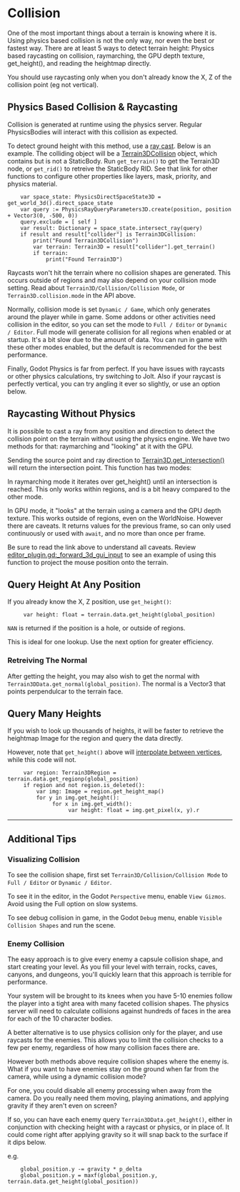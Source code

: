 Collision
=======================

One of the most important things about a terrain is knowing where it is. Using physics based collision is not the only way, nor even the best or fastest way. There are at least 5 ways to detect terrain height: Physics based raycasting on collision, raymarching, the GPU depth texture, get_height(), and reading the heightmap directly.

You should use raycasting only when you don't already know the X, Z of the collision point (eg not vertical).


## Physics Based Collision & Raycasting

Collision is generated at runtime using the physics server. Regular PhysicsBodies will interact with this collision as expected. 

To detect ground height with this method, use a [ray cast](https://docs.godotengine.org/en/stable/tutorials/physics/ray-casting.html). Below is an example. The colliding object will be a [Terrain3DCollision](../api/class_terrain3dcollision.rst) object, which contains but is not a StaticBody. Run `get_terrain()` to get the Terrain3D node, or `get_rid()` to retreive the StaticBody RID. See that link for other functions to configure other properties like layers, mask, priority, and physics material.

```gdscript
    var space_state: PhysicsDirectSpaceState3D = get_world_3d().direct_space_state
    var query := PhysicsRayQueryParameters3D.create(position, position + Vector3(0, -500, 0))
    query.exclude = [ self ]
    var result: Dictionary = space_state.intersect_ray(query)
    if result and result["collider"] is Terrain3DCollision:
        print("Found Terrain3DCollision")
        var terrain: Terrain3D = result["collider"].get_terrain()
        if terrain:
            print("Found Terrain3D")
```

Raycasts won't hit the terrain where no collision shapes are generated. This occurs outside of regions and may also depend on your collision mode setting. Read about `Terrain3D/Collision/Collision Mode`, or `Terrain3D.collision.mode` in the API above. 

Normally, collision mode is set `Dynamic / Game`, which only generates around the player while in game. Some addons or other activities need collision in the editor, so you can set the mode to `Full / Editor` or `Dynamic / Editor`. Full mode will generate collision for all regions when enabled or at startup. It's a bit slow due to the amount of data. You can run in game with these other modes enabled, but the default is recommended for the best performance.

Finally, Godot Physics is far from perfect. If you have issues with raycasts or other physics calculations, try switching to Jolt. Also if your raycast is perfectly vertical, you can try angling it ever so slightly, or use an option below.


## Raycasting Without Physics

It is possible to cast a ray from any position and direction to detect the collision point on the terrain without using the physics engine. We have two methods for that: raymarching and "looking" at it with the GPU.

Sending the source point and ray direction to [Terrain3D.get_intersection()](../api/class_terrain3d.rst#class-terrain3d-method-get-intersection) will return the intersection point. This function has two modes:

In raymarching mode it iterates over get_height() until an intersection is reached. This only works within regions, and is a bit heavy compared to the other mode.

In GPU mode, it "looks" at the terrain using a camera and the GPU depth texture. This works outside of regions, even on the WorldNoise. However there are caveats. It returns values for the previous frame, so can only used continuously or used with `await`, and no more than once per frame.

Be sure to read the link above to understand all caveats. Review [editor_plugin.gd:_forward_3d_gui_input](https://github.com/TokisanGames/Terrain3D/blob/main/project/addons/terrain_3d/src/editor_plugin.gd) to see an example of using this function to project the mouse position onto the terrain.


## Query Height At Any Position

If you already know the X, Z position, use `get_height()`:

```gdscript
     var height: float = terrain.data.get_height(global_position)
```

`NAN` is returned if the position is a hole, or outside of regions.

This is ideal for one lookup. Use the next option for greater efficiency.


### Retreiving The Normal

After getting the height, you may also wish to get the normal with `Terrain3DData.get_normal(global_position)`. The normal is a Vector3 that points perpendulcar to the terrain face.


## Query Many Heights

If you wish to look up thousands of heights, it will be faster to retrieve the heightmap Image for the region and query the data directly. 

However, note that `get_height()` above will [interpolate between vertices](https://github.com/TokisanGames/Terrain3D/blob/5bab86ff311159356dd4d837ea2c340f59d139b6/src/terrain_3d_storage.cpp#L493-L502), while this code will not.

```gdscript
     var region: Terrain3DRegion = terrain.data.get_regionp(global_position)
     if region and not region.is_deleted():
         var img: Image = region.get_height_map()
         for y in img.get_height():
              for x in img.get_width():
                   var height: float = img.get_pixel(x, y).r
```

----

## Additional Tips


### Visualizing Collision

To see the collision shape, first set `Terrain3D/Collision/Collision Mode` to `Full / Editor` or `Dynamic / Editor`.

To see it in the editor, in the Godot `Perspective` menu, enable `View Gizmos`. Avoid using the Full option on slow systems.

To see debug collision in game, in the Godot `Debug` menu, enable `Visible Collision Shapes` and run the scene.


### Enemy Collision

The easy approach is to give every enemy a capsule collision shape, and start creating your level. As you fill your level with terrain, rocks, caves, canyons, and dungeons, you'll quickly learn that this approach is terrible for performance.

Your system will be brought to its knees when you have 5-10 enemies follow the player into a tight area with many faceted collision shapes. The physics server will need to calculate collisions against hundreds of faces in the area for each of the 10 character bodies.

A better alternative is to use physics collision only for the player, and use raycasts for the enemies. This allows you to limit the collision checks to a few per enemy, regardless of how many collision faces there are.

However both methods above require collision shapes where the enemy is. What if you want to have enemies stay on the ground when far from the camera, while using a dynamic collision mode?

For one, you could disable all enemy processing when away from the camera. Do you really need them moving, playing animations, and applying gravity if they aren't even on screen?

If so, you can have each enemy query `Terrain3DData.get_height()`, either in conjunction with checking height with a raycast or physics, or in place of. It could come right after applying gravity so it will snap back to the surface if it dips below.

e.g.
```
    global_position.y -= gravity * p_delta
    global_position.y = maxf(global_position.y, terrain.data.get_height(global_position))
```

